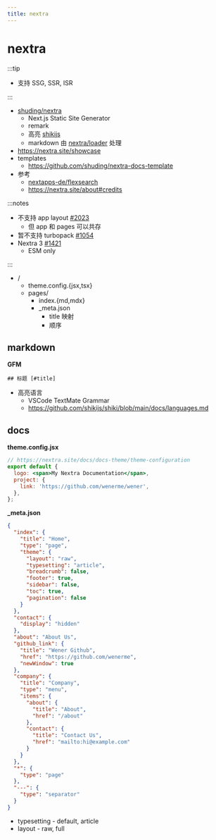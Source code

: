 ```yaml
---
title: nextra
---
```


# nextra

:::tip

- 支持 SSG, SSR, ISR

:::

- [shuding/nextra](https://github.com/shuding/nextra)
  - Next.js Static Site Generator
  - remark
  - 高亮 [shikijs](https://github.com/shikijs/shiki)
  - markdown 由 [nextra/loader](https://github.com/shuding/nextra/blob/core/packages/nextra/src/loader.ts) 处理
- https://nextra.site/showcase
- templates
  - https://github.com/shuding/nextra-docs-template
- 参考
  - [nextapps-de/flexsearch](https://github.com/nextapps-de/flexsearch)
  - https://nextra.site/about#credits

:::notes

- 不支持 app layout [#2023](https://github.com/shuding/nextra/issues/2023)
  - 但 app 和 pages 可以共存
- 暂不支持 turbopack [#1054](https://github.com/shuding/nextra/issues/1054)
- Nextra 3 [#1421](https://github.com/shuding/nextra/issues/1421)
  - ESM only

:::

- /
  - theme.config.{jsx,tsx}
  - pages/
    - index.{md,mdx}
    - \_meta.json
      - title 映射
      - 顺序

## markdown
**GFM**

```
## 标题 [#title]
```

- 高亮语言
  - VSCode TextMate Grammar
  - https://github.com/shikijs/shiki/blob/main/docs/languages.md


## docs

**theme.config.jsx**

```jsx
// https://nextra.site/docs/docs-theme/theme-configuration
export default {
  logo: <span>My Nextra Documentation</span>,
  project: {
    link: 'https://github.com/wenerme/wener',
  },
};
```

**\_meta.json**

```json
{
  "index": {
    "title": "Home",
    "type": "page",
    "theme": {
      "layout": "raw",
      "typesetting": "article",
      "breadcrumb": false,
      "footer": true,
      "sidebar": false,
      "toc": true,
      "pagination": false
    }
  },
  "contact": {
    "display": "hidden"
  },
  "about": "About Us",
  "github_link": {
    "title": "Wener Github",
    "href": "https://github.com/wenerme",
    "newWindow": true
  },
  "company": {
    "title": "Company",
    "type": "menu",
    "items": {
      "about": {
        "title": "About",
        "href": "/about"
      },
      "contact": {
        "title": "Contact Us",
        "href": "mailto:hi@example.com"
      }
    }
  },
  "*": {
    "type": "page"
  },
  "---": {
    "type": "separator"
  }
}
```

- typesetting - default, article
- layout - raw, full
